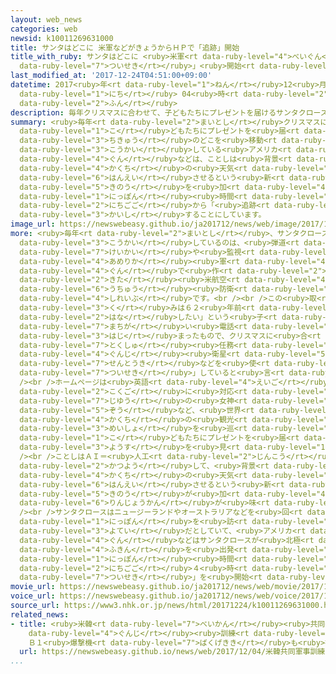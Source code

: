 ```yaml
---
layout: web_news
categories: web
newsid: k10011269631000
title: サンタはどこに 米軍などがきょうからＨＰで「追跡」開始
title_with_ruby: サンタはどこに <ruby>米軍<rt data-ruby-level="4">べいぐん</rt></ruby>などがきょうからＨＰで「<ruby>追跡<rt
  data-ruby-level="7">ついせき</rt></ruby>」<ruby>開始<rt data-ruby-level="3">かいし</rt></ruby>
last_modified_at: '2017-12-24T04:51:00+09:00'
datetime: 2017<ruby>年<rt data-ruby-level="1">ねん</rt></ruby>12<ruby>月<rt data-ruby-level="1">がつ</rt></ruby>24<ruby>日<rt
  data-ruby-level="1">にち</rt></ruby> 04<ruby>時<rt data-ruby-level="2">じ</rt></ruby>51<ruby>分<rt
  data-ruby-level="2">ふん</rt></ruby>
description: 毎年クリスマスに合わせて、子どもたちにプレゼントを届けるサンタクロースが地球のどこを移動しているのかを、ホームページで公開しているアメリカ軍などは、ことしは背景に各地の天気を反映させるという新たな機能を加えたうえで、日本時間の２４日午後から「追跡」を開始することにしています。
summary: <ruby>毎年<rt data-ruby-level="2">まいとし</rt></ruby>クリスマスに<ruby>合<rt data-ruby-level="2">あ</rt></ruby>わせて、<ruby>子<rt
  data-ruby-level="1">こ</rt></ruby>どもたちにプレゼントを<ruby>届<rt data-ruby-level="6">とど</rt></ruby>けるサンタクロースが<ruby>地球<rt
  data-ruby-level="3">ちきゅう</rt></ruby>のどこを<ruby>移動<rt data-ruby-level="5">いどう</rt></ruby>しているのかを、ホームページで<ruby>公開<rt
  data-ruby-level="3">こうかい</rt></ruby>している<ruby>アメリカ<rt data-ruby-level="4">あめりか</rt></ruby><ruby>軍<rt
  data-ruby-level="4">ぐん</rt></ruby>などは、ことしは<ruby>背景<rt data-ruby-level="6">はいけい</rt></ruby>に<ruby>各地<rt
  data-ruby-level="4">かくち</rt></ruby>の<ruby>天気<rt data-ruby-level="1">てんき</rt></ruby>を<ruby>反映<rt
  data-ruby-level="6">はんえい</rt></ruby>させるという<ruby>新<rt data-ruby-level="2">あら</rt></ruby>たな<ruby>機能<rt
  data-ruby-level="5">きのう</rt></ruby>を<ruby>加<rt data-ruby-level="4">くわ</rt></ruby>えたうえで、<ruby>日本<rt
  data-ruby-level="1">にっぽん</rt></ruby><ruby>時間<rt data-ruby-level="2">じかん</rt></ruby>の２４<ruby>日午後<rt
  data-ruby-level="2">にちごご</rt></ruby>から「<ruby>追跡<rt data-ruby-level="7">ついせき</rt></ruby>」を<ruby>開始<rt
  data-ruby-level="3">かいし</rt></ruby>することにしています。
image_url: https://newswebeasy.github.io/ja201712/news/web/image/2017/12/24/K10011269631_1712240523_1712240603_01_03.jpg
more: <ruby>毎年<rt data-ruby-level="2">まいとし</rt></ruby>、サンタクロースの<ruby>移動<rt data-ruby-level="5">いどう</rt></ruby>ルートをホームページで<ruby>公開<rt
  data-ruby-level="3">こうかい</rt></ruby>しているのは、<ruby>弾道<rt data-ruby-level="7">だんどう</rt></ruby>ミサイルなどの<ruby>警戒<rt
  data-ruby-level="7">けいかい</rt></ruby>や<ruby>監視<rt data-ruby-level="7">かんし</rt></ruby>にあたる<ruby>アメリカ<rt
  data-ruby-level="4">あめりか</rt></ruby><ruby>軍<rt data-ruby-level="4">ぐん</rt></ruby>とカナダ<ruby>軍<rt
  data-ruby-level="4">ぐん</rt></ruby>で<ruby>作<rt data-ruby-level="2">つく</rt></ruby>るＮＯＲＡＤ＝<ruby>北<rt
  data-ruby-level="2">きた</rt></ruby><ruby>米航空<rt data-ruby-level="4">べいこうくう</rt></ruby><ruby>宇宙<rt
  data-ruby-level="6">うちゅう</rt></ruby><ruby>防衛<rt data-ruby-level="5">ぼうえい</rt></ruby><ruby>司令部<rt
  data-ruby-level="4">しれいぶ</rt></ruby>です。<br /><br />この<ruby>取<rt data-ruby-level="3">と</rt></ruby>り<ruby>組<rt
  data-ruby-level="3">く</rt></ruby>みは６２<ruby>年前<rt data-ruby-level="2">ねんまえ</rt></ruby>、「サンタクロースと<ruby>話<rt
  data-ruby-level="2">はな</rt></ruby>したい」という<ruby>子<rt data-ruby-level="1">こ</rt></ruby>どもからの<ruby>間違<rt
  data-ruby-level="7">まちが</rt></ruby>い<ruby>電話<rt data-ruby-level="2">でんわ</rt></ruby>がきっかけで<ruby>始<rt
  data-ruby-level="3">はじ</rt></ruby>まったもので、クリスマスに<ruby>合<rt data-ruby-level="2">あ</rt></ruby>わせた「<ruby>特殊<rt
  data-ruby-level="7">とくしゅ</rt></ruby><ruby>任務<rt data-ruby-level="5">にんむ</rt></ruby>」として、<ruby>軍事<rt
  data-ruby-level="4">ぐんじ</rt></ruby><ruby>衛星<rt data-ruby-level="5">えいせい</rt></ruby>や<ruby>戦闘機<rt
  data-ruby-level="7">せんとうき</rt></ruby>などを<ruby>使<rt data-ruby-level="3">つか</rt></ruby>ってサンタクロースを「<ruby>追跡<rt
  data-ruby-level="7">ついせき</rt></ruby>」していると<ruby>言<rt data-ruby-level="2">い</rt></ruby>います。<br
  /><br />ホームページは<ruby>英語<rt data-ruby-level="4">えいご</rt></ruby>や<ruby>日本語<rt data-ruby-level="2">にほんご</rt></ruby>など８か<ruby>国語<rt
  data-ruby-level="2">こくご</rt></ruby>に<ruby>対応<rt data-ruby-level="5">たいおう</rt></ruby>していて、サンタクロースがニューヨークの<ruby>自由<rt
  data-ruby-level="7">じゆう</rt></ruby>の<ruby>女神<rt data-ruby-level="7">めがみ</rt></ruby><ruby>像<rt
  data-ruby-level="5">ぞう</rt></ruby>など、<ruby>世界<rt data-ruby-level="3">せかい</rt></ruby><ruby>各地<rt
  data-ruby-level="4">かくち</rt></ruby>の<ruby>観光<rt data-ruby-level="4">かんこう</rt></ruby><ruby>名所<rt
  data-ruby-level="3">めいしょ</rt></ruby>を<ruby>巡<rt data-ruby-level="7">めぐ</rt></ruby>りながら、<ruby>子<rt
  data-ruby-level="1">こ</rt></ruby>どもたちにプレゼントを<ruby>届<rt data-ruby-level="6">とど</rt></ruby>ける<ruby>様子<rt
  data-ruby-level="3">ようす</rt></ruby>を<ruby>見<rt data-ruby-level="1">み</rt></ruby>ることができます。<br
  /><br />ことしはＡＩ＝<ruby>人工<rt data-ruby-level="2">じんこう</rt></ruby><ruby>知能<rt data-ruby-level="5">ちのう</rt></ruby>を<ruby>活用<rt
  data-ruby-level="2">かつよう</rt></ruby>して、<ruby>背景<rt data-ruby-level="6">はいけい</rt></ruby>に<ruby>各地<rt
  data-ruby-level="4">かくち</rt></ruby>の<ruby>天気<rt data-ruby-level="1">てんき</rt></ruby>を<ruby>反映<rt
  data-ruby-level="6">はんえい</rt></ruby>させるという<ruby>新<rt data-ruby-level="2">あたら</rt></ruby>しい<ruby>機能<rt
  data-ruby-level="5">きのう</rt></ruby>が<ruby>加<rt data-ruby-level="4">くわ</rt></ruby>えられ、より<ruby>臨場感<rt
  data-ruby-level="6">りんじょうかん</rt></ruby>が<ruby>味<rt data-ruby-level="3">あじ</rt></ruby>わえるということです。<br
  /><br />サンタクロースはニュージーランドやオーストラリアなどを<ruby>回<rt data-ruby-level="2">まわ</rt></ruby>ったあと、<ruby>日本<rt
  data-ruby-level="1">にっぽん</rt></ruby>を<ruby>訪<rt data-ruby-level="7">おとず</rt></ruby>れる<ruby>予定<rt
  data-ruby-level="3">よてい</rt></ruby>だとしていて、<ruby>アメリカ<rt data-ruby-level="4">あめりか</rt></ruby><ruby>軍<rt
  data-ruby-level="4">ぐん</rt></ruby>などはサンタクロースが<ruby>北極<rt data-ruby-level="4">ほっきょく</rt></ruby><ruby>付近<rt
  data-ruby-level="4">ふきん</rt></ruby>を<ruby>出発<rt data-ruby-level="3">しゅっぱつ</rt></ruby>する<ruby>日本<rt
  data-ruby-level="1">にっぽん</rt></ruby><ruby>時間<rt data-ruby-level="2">じかん</rt></ruby>の２４<ruby>日午後<rt
  data-ruby-level="2">にちごご</rt></ruby>４<ruby>時<rt data-ruby-level="2">じ</rt></ruby>から「<ruby>追跡<rt
  data-ruby-level="7">ついせき</rt></ruby>」を<ruby>開始<rt data-ruby-level="3">かいし</rt></ruby>することにしています。
movie_url: https://newswebeasy.github.io/ja201712/news/web/movie/2017/12/24/k10011269631_201712240523_201712240602.mp4
voice_url: https://newswebeasy.github.io/ja201712/news/web/voice/2017/12/24/k10011269631_201712240523_201712240602.mp3
source_url: https://www3.nhk.or.jp/news/html/20171224/k10011269631000.html
related_news:
- title: <ruby>米韓<rt data-ruby-level="7">べいかん</rt></ruby><ruby>共同<rt data-ruby-level="4">きょうどう</rt></ruby><ruby>軍事<rt
    data-ruby-level="4">ぐんじ</rt></ruby><ruby>訓練<rt data-ruby-level="4">くんれん</rt></ruby>
    Ｂ１<ruby>爆撃機<rt data-ruby-level="7">ばくげきき</rt></ruby>も<ruby>投入<rt data-ruby-level="3">とうにゅう</rt></ruby>へ
  url: https://newswebeasy.github.io/news/web/2017/12/04/米韓共同軍事訓練-B1爆撃機も投入へ
...
```

